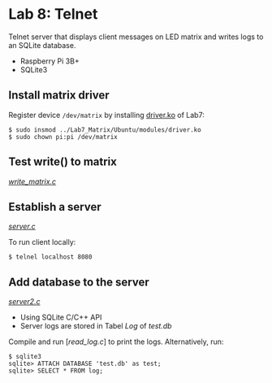 # Lab 8: Telnet

Telnet server that displays client messages on LED matrix and writes logs to an SQLite database.

- Raspberry Pi 3B+
- SQLite3

## Install matrix driver

Register device ```/dev/matrix``` by installing [driver.ko](https://github.com/jessiepyx/EmbeddedSystems/tree/master/Lab7_Matrix/Ubuntu/modules) of Lab7:

```
$ sudo insmod ../Lab7_Matrix/Ubuntu/modules/driver.ko
$ sudo chown pi:pi /dev/matrix
```

## Test write() to matrix

[*write_matrix.c*](https://github.com/jessiepyx/EmbeddedSystems/blob/master/Lab8_Telnet/write_matrix.c)

## Establish a server

[*server.c*](https://github.com/jessiepyx/EmbeddedSystems/blob/master/Lab8_Telnet/server.c)

To run client locally:

```
$ telnel localhost 8080
```

## Add database to the server

[*server2.c*](https://github.com/jessiepyx/EmbeddedSystems/blob/master/Lab8_Telnet/server2.c)

- Using SQLite C/C++ API
- Server logs are stored in Tabel *Log* of *test.db*

Compile and run [*read_log.c*] to print the logs. Alternatively, run:

```
$ sqlite3
sqlite> ATTACH DATABASE 'test.db' as test;
sqlite> SELECT * FROM log;
```
